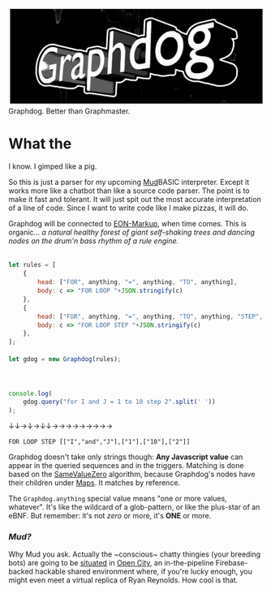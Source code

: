 ![Graphdog](https://github.com/botbreeder/graphdog/raw/main/graphdog.jpg)
Graphdog. Better than Graphmaster.

# What the

I know. I gimped like a pig.

So this is just a parser for my upcoming [Mud](https://en.wikipedia.org/wiki/MUD)BASIC interpreter. Except it works more like a chatbot than like a source code parser. The point is to make it fast and tolerant. It will just spit out the most accurate interpretation of a line of code. Since I want to write code like I make pizzas, it will do.

Graphdog will be connected to [EON-Markup](https://github.com/botbreeder/eon-markup), when time comes. This is organic... _a natural healthy forest of giant self-shaking trees and dancing nodes on the drum'n bass rhythm of a rule engine._

```Javascript

let rules = [
    {
        head: ["FOR", anything, "=", anything, "TO", anything],
        body: c => "FOR LOOP "+JSON.stringify(c)
    },
    {
        head: ["FOR", anything, "=", anything, "TO", anything, "STEP", anything],
        body: c => "FOR LOOP STEP "+JSON.stringify(c)
    },
];

let gdog = new Graphdog(rules);



console.log(
    gdog.query("for I and J = 1 to 10 step 2".split(' '))
);

```
↓↓→↓→↓↓→→→→→→→→→
```
FOR LOOP STEP [["I","and","J"],["1"],["10"],["2"]]
```

Graphdog doesn't take only strings though: **Any Javascript value** can appear in the queried sequences and in the triggers. Matching is done based on the [SameValueZero](https://developer.mozilla.org/en-US/docs/Web/JavaScript/Equality_comparisons_and_sameness#same-value-zero_equality) algorithm, because Graphdog's nodes have their children under [Maps](https://developer.mozilla.org/en-US/docs/Web/JavaScript/Reference/Global_Objects/Map). It matches by reference.

The `Graphdog.anything` special value means "one or more values, whatever". It's like the wildcard of a glob-pattern, or like the plus-star of an eBNF. But remember: it's not _zero_ or more, it's **ONE** or more.

### _Mud?_

Why Mud you ask. Actually the ~conscious~ chatty thingies (your breeding bots) are going to be [situated](https://en.wikipedia.org/wiki/Situated) in [Open City](https://opencity.web.app/), an in-the-pipeline Firebase-backed hackable shared environment where, if you're lucky enough, you might even meet a virtual replica of Ryan Reynolds. How cool is that.
